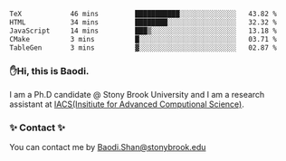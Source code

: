 <!--START_SECTION:waka-->

```txt
TeX            46 mins         ███████████░░░░░░░░░░░░░░   43.82 %
HTML           34 mins         ████████░░░░░░░░░░░░░░░░░   32.32 %
JavaScript     14 mins         ███▒░░░░░░░░░░░░░░░░░░░░░   13.18 %
CMake          3 mins          █░░░░░░░░░░░░░░░░░░░░░░░░   03.71 %
TableGen       3 mins          ▓░░░░░░░░░░░░░░░░░░░░░░░░   02.87 %
```

<!--END_SECTION:waka-->

### ✋Hi, this is Baodi. 

I am a Ph.D candidate @ Stony Brook University and I am a research assistant at [IACS(Insitiute for Advanced Computional Science)](https://iacs.stonybrook.edu/).

### ✨ Contact ✨

You can contact me by [Baodi.Shan@stonybrook.edu](mailto:Baodi.Shan@stonybrook.edu)





<!--
[![Anurag's GitHub stats](https://github-readme-stats.vercel.app/api?username=lwshanbd&theme=jolly&show_icons=true&count_private=true&include_all_commits=true)](https://github.com/anuraghazra/github-readme-stats)
**lwshanbd/lwshanbd** is a ✨ _special_ ✨ repository because its `README.md` (this file) appears on your GitHub profile.

Here are some ideas to get you started:

- 🔭 I’m currently working on ...
- 🌱 I’m currently learning ...
- 👯 I’m looking to collaborate on ...
- 🤔 I’m looking for help with ...
- 💬 Ask me about ...
- 📫 How to reach me: ...
- 😄 Pronouns: ...
- ⚡ Fun fact: ...
-->
